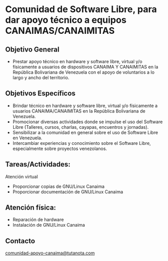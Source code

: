 # Comunidad de Software Libre, para dar apoyo técnico a equipos CANAIMAS/CANAIMITAS

## Objetivo General
* Prestar apoyo técnico en hardware y software libre, virtual y/o físicamente a usuarios de dispositivos CANAIMA Y CANAIMITAS en la República Bolivariana de Venezuela con el apoyo de voluntarios a lo largo y ancho del territorio.

## Objetivos Específicos
* Brindar técnico en hardware y software libre, virtual y/o físicamente a usuarios CANAIMA/CANAIMITAS en la República Bolivariana de Venezuela.
* Promocionar diversas actividades donde se impulse el uso del Software Libre (Talleres, cursos, charlas, cayapas, encuentros y jornadas).
* Sensibilizar a la comunidad en general sobre el uso de Software Libre en Venezuela.
* Intercambiar experiencias y conocimiento sobre el Software Libre, especialmente sobre proyectos venezolanos.

## Tareas/Actividades:
Atención virtual
* Proporcionar copias de GNU/Linux Canaima
* Proporcionar documentación de GNU/Linux Canaima

## Atención física:
* Reparación de hardware
* Instalación de GNU/Linux Canaima

## Contacto 
comunidad-apoyo-canaima@tutanota.com
